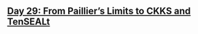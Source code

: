 ## [Day 29: From Paillier’s Limits to CKKS and TenSEALt](https://www.linkedin.com/pulse/day-29-from-pailliers-limits-ckks-tenseal-30daysofflcode-dsilva-5xyff/?trackingId=W6U9EUdzQNbUf5QXtbvKzw%3D%3D)
